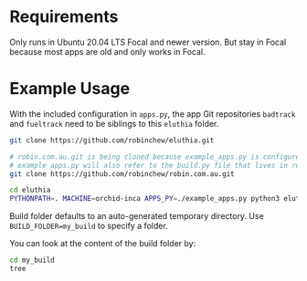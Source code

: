 Requirements
============
Only runs in Ubuntu 20.04 LTS Focal and newer version. But stay in Focal because most apps are old and only works in Focal.

Example Usage
=============
With the included configuration in `apps.py`, the app Git repositories `badtrack` and `fueltrack` need to be siblings to this `eluthia` folder.
```bash
git clone https://github.com/robinchew/eluthia.git

# robin.com.au.git is being cloned because example_apps.py is configured to build it.
# example_apps.py will also refer to the build.py file that lives in robin.com.au/build.py
git clone https://github.com/robinchew/robin.com.au.git

cd eluthia
PYTHONPATH=. MACHINE=orchid-inca APPS_PY=./example_apps.py python3 eluthia/build.py
```
Build folder defaults to an auto-generated temporary directory. Use `BUILD_FOLDER=my_build` to specify a folder.

You can look at the content of the build folder by:
```bash
cd my_build
tree
```
